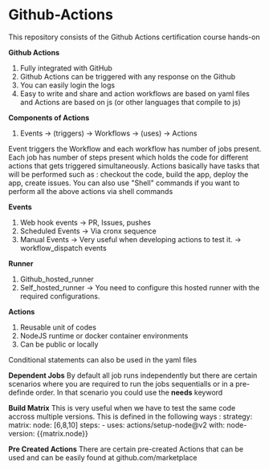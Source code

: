 # Github-Actions
This repository consists of the Github Actions certification course hands-on


**Github Actions**
1. Fully integrated with GitHub
2. Github Actions can be triggered with any response on the Github
3. You can easily login the logs
4. Easy to write and share and action workflows are based on yaml files and Actions are based on js (or other languages that compile to js)

**Components of Actions**
1. Events -> (triggers) -> Workflows -> (uses) -> Actions

Event triggers the Workflow and each workflow has number of jobs present. Each job has number of steps present which holds the code for different actions that gets triggered simultaneously.
Actions basically have tasks that will be performed such as : checkout the code, build the app, deploy the app, create issues.
You can also use "Shell" commands if you want to perform all the above actions via shell commands

**Events**
1. Web hook events -> PR, Issues, pushes
2. Scheduled Events -> Via cronx sequence
3. Manual Events -> Very useful when developing actions to test it. -> workflow_dispatch events

**Runner**
1. Github_hosted_runner
2. Self_hosted_runner -> You need to configure this hosted runner with the required configurations.

**Actions**
1. Reusable unit of codes
2. NodeJS runtime or docker container environments
3. Can be public or locally

Conditional statements can also be used in the yaml files

**Dependent Jobs**
By default all job runs independently but there are certain scenarios where you are required to run the jobs sequentialls or in a pre-definde order. In that scenario you could use the **needs** keyword

**Build Matrix**
This is very useful when we have to test the same code accross multiple versions.
This is defined in the following ways : 
  strategy:
  matrix:
    node: [6,8,10]
  steps:
    - uses: actions/setup-node@v2
      with:
        node-version: {{matrix.node}}

**Pre Created Actions**
There are certain pre-created Actions that can be used and can be easily found at github.com/marketplace
